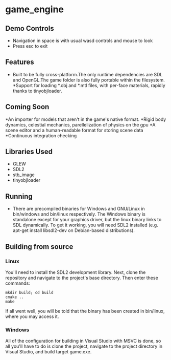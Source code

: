 # game\_engine

## Demo Controls
* Navigation in space is with usual wasd controls and mouse to look
* Press esc to exit
## Features
* Built to be fully cross-platform.The only runtime dependencies are SDL and OpenGL.The game folder is also fully portable within the filesystem.
*Support for loading *.obj and *.mtl files, with per-face materials, rapidly thanks to tinyobjloader.
## Coming Soon
*An importer for models that aren't in the game's native format.
*Rigid body dynamics, celestial mechanics, parellelization of physics on the gpu
*A scene editor and a human-readable format for storing scene data
*Continuous integration checking
## Libraries Used
* GLEW
* SDL2
* stb_image
* tinyobjloader
## Running
* There are precompiled binaries for Windows and GNU/Linux in bin/windows and bin/linux respectively. The Windows binary is standalone except for your graphics driver, but the linux binary links to SDL dynamically. To get it working, you will need SDL2 installed (e.g. apt-get install libsdl2-dev on Debian-based distributions).
## Building from source
### Linux
You'll need to install the SDL2 development library. Next, clone the repository and navigate to the project's base directory. Then enter these commands:

    mkdir build; cd build
    cmake ..
    make

If all went well, you will be told that the binary has been created in bin/linux, where you may access it.
### Windows
All of the configuration for building in Visual Studio with MSVC is done, so all you'll have to do is clone the project, navigate to the project directory in Visual Studio, and build target game.exe.

